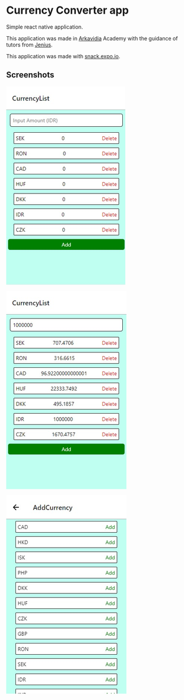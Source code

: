 # Currency Converter app

Simple react native application.

This application was made in [Arkavidia](https://www.arkavidia.id/) Academy with the guidance of tutors from [Jenius](https://www.jenius.com).

This application was made with [snack.expo.io](https://snack.expo.io/).

## Screenshots

![Screenshot 1](https://github.com/raihanlh/currency-converter/blob/master/screenshots/1.jpg "Screenshot 1")

![Screenshot 1](https://github.com/raihanlh/currency-converter/blob/master/screenshots/2.jpg "Screenshot 2")

![Screenshot 1](https://github.com/raihanlh/currency-converter/blob/master/screenshots/3.jpg "Screenshot 2")
